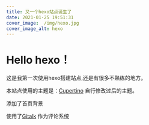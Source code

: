 ```yaml
---
title: 又一个hexo站点诞生了
date: 2021-01-25 19:51:31
cover_image:  /img/hexo.jpg
cover_image_alt: hexo
---
```


# Hello hexo！

这是我第一次使用hexo搭建站点,还是有很多不熟练的地方。

本站点使用的主题是：[Cupertino](https://github.com/MrWillCom/hexo-theme-cupertino) 自行修改过后的主题。

添加了首页背景


使用了[Gitalk](https://github.com/gitalk/gitalk) 作为评论系统 